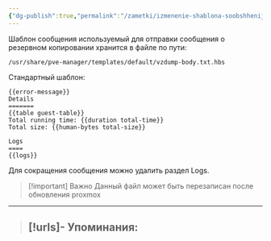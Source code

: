 ```yaml
---
{"dg-publish":true,"permalink":"/zametki/izmenenie-shablona-soobshhenij-proxmox-notification-dlya-rezervnogo-kopirovaniya/","created":"2025-03-16 18:50","updated":"2025-03-16T18:58:01+03:00"}
---
```


Шаблон сообщения используемый для отправки сообщения о резервном копировании хранится в файле по пути: 
```
/usr/share/pve-manager/templates/default/vzdump-body.txt.hbs
```

Стандартный шаблон:
```
{{error-message}}
Details
=======
{{table guest-table}}
Total running time: {{duration total-time}}
Total size: {{human-bytes total-size}}

Logs
====
{{logs}}
```

Для сокращения сообщения можно удалить раздел Logs.

> [!important] Важно
> Данный файл может быть перезаписан после обновления proxmox

---
> [!urls]- Упоминания:
> - 